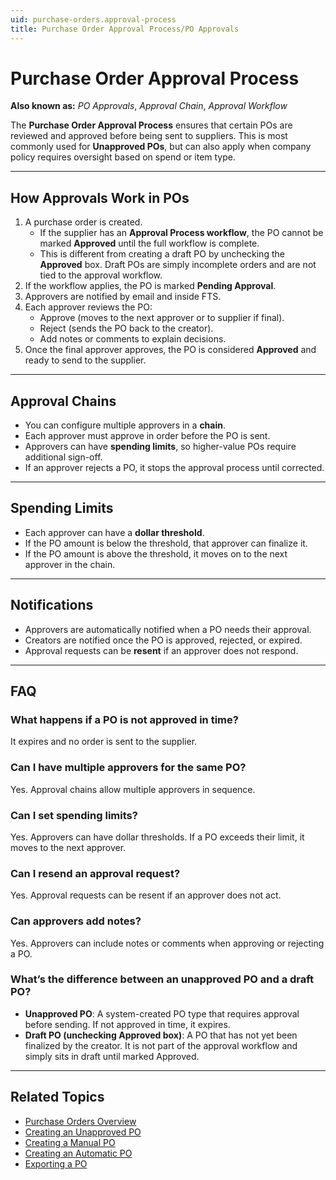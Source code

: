 ```yaml
---
uid: purchase-orders.approval-process
title: Purchase Order Approval Process/PO Approvals
---
```


# Purchase Order Approval Process

**Also known as:** *PO Approvals*, *Approval Chain*, *Approval Workflow*

The **Purchase Order Approval Process** ensures that certain POs are reviewed and approved before being sent to suppliers. This is most commonly used for **Unapproved POs**, but can also apply when company policy requires oversight based on spend or item type.

---

## How Approvals Work in POs

1. A purchase order is created.  
   - If the supplier has an **Approval Process workflow**, the PO cannot be marked **Approved** until the full workflow is complete.  
   - This is different from creating a draft PO by unchecking the **Approved** box. Draft POs are simply incomplete orders and are not tied to the approval workflow.  
2. If the workflow applies, the PO is marked **Pending Approval**.  
3. Approvers are notified by email and inside FTS.  
4. Each approver reviews the PO:  
   - Approve (moves to the next approver or to supplier if final).  
   - Reject (sends the PO back to the creator).  
   - Add notes or comments to explain decisions.  
5. Once the final approver approves, the PO is considered **Approved** and ready to send to the supplier.

---

## Approval Chains

- You can configure multiple approvers in a **chain**.  
- Each approver must approve in order before the PO is sent.  
- Approvers can have **spending limits**, so higher-value POs require additional sign-off.  
- If an approver rejects a PO, it stops the approval process until corrected.  

---

## Spending Limits

- Each approver can have a **dollar threshold**.  
- If the PO amount is below the threshold, that approver can finalize it.  
- If the PO amount is above the threshold, it moves on to the next approver in the chain.  

---

## Notifications

- Approvers are automatically notified when a PO needs their approval.  
- Creators are notified once the PO is approved, rejected, or expired.  
- Approval requests can be **resent** if an approver does not respond.  

---

## FAQ

### What happens if a PO is not approved in time?
It expires and no order is sent to the supplier.

### Can I have multiple approvers for the same PO?
Yes. Approval chains allow multiple approvers in sequence.

### Can I set spending limits?
Yes. Approvers can have dollar thresholds. If a PO exceeds their limit, it moves to the next approver.

### Can I resend an approval request?
Yes. Approval requests can be resent if an approver does not act.

### Can approvers add notes?
Yes. Approvers can include notes or comments when approving or rejecting a PO.

### What’s the difference between an unapproved PO and a draft PO?
- **Unapproved PO**: A system-created PO type that requires approval before sending. If not approved in time, it expires.  
- **Draft PO (unchecking Approved box)**: A PO that has not yet been finalized by the creator. It is not part of the approval workflow and simply sits in draft until marked Approved.


---

## Related Topics
- [Purchase Orders Overview](xref:purchase-orders)  
- [Creating an Unapproved PO](xref:purchase-orders.add-unapproved)  
- [Creating a Manual PO](xref:purchase-orders.add-manual)  
- [Creating an Automatic PO](xref:purchase-orders.add-auto)  
- [Exporting a PO](xref:purchase-orders.export)  
